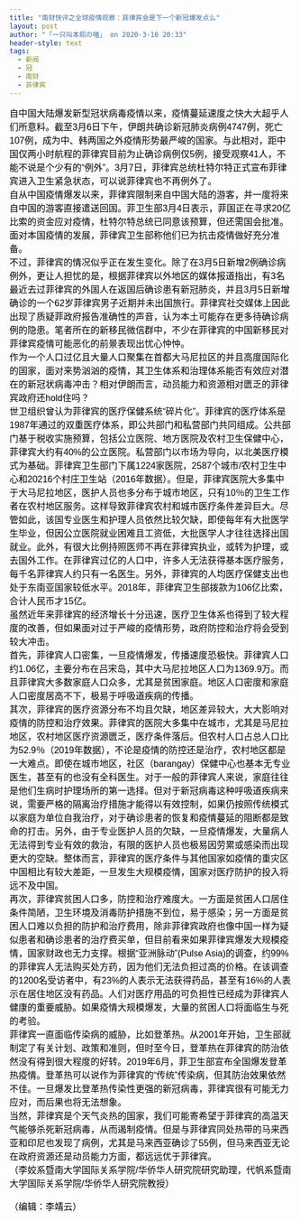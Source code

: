 ```yaml
---
title: "南财快评之全球疫情观察：菲律宾会是下一个新冠爆发点么"
layout: post
author: "「一只叫本熙の喵」 on 2020-3-10 20:33"
header-style: text
tags:
  - 新闻
  - 冠
  - 南财
  - 菲律宾
---
```


<head></head>
<body>
 <div align="left"> 
  <font style="color:rgb(0, 0, 0)"><font face="Arial"><font style="font-size:16px">自中国大陆爆发新型冠状病毒疫情以来，疫情蔓延速度之快大大超乎人们所意料。截至3月6日下午，伊朗共确诊新冠肺炎病例4747例，死亡107例，成为中、韩两国之外疫情形势最严峻的国家。与此相对，距中国仅两小时航程的菲律宾目前为止确诊病例仅5例，接受观察41人，不能不说是个少有的“例外”。3月7日，菲律宾总统杜特尔特正式宣布菲律宾进入卫生紧急状态，可以说菲律宾也不再例外了。</font></font></font> 
 </div> 
 <div align="left"> 
  <font style="color:rgb(0, 0, 0)"><font face="Arial"><font style="font-size:16px"> 自从中国疫情爆发以来，菲律宾限制来自中国大陆的游客，并一度将来自中国的游客直接遣送回国。菲卫生部3月4日表示，菲国正在寻求20亿比索的资金应对疫情，杜特尔特总统已同意该预算，但还需国会批准。面对本国疫情的发展，菲律宾卫生部称他们已为抗击疫情做好充分准备。 </font></font></font> 
 </div> 
 <div align="left"> 
  <font style="color:rgb(0, 0, 0)"><font face="Arial"><font style="font-size:16px">不过，菲律宾的情况似乎正在发生变化。除了在3月5日新增2例确诊病例外，更让人担忧的是，根据菲律宾以外地区的媒体报道指出，有3名最近去过菲律宾的外国人在返国后确诊患有新冠肺炎，并且3月5日新增确诊的一个62岁菲律宾男子近期并未出国旅行。菲律宾社交媒体上因此出现了质疑菲政府报告准确性的声音，认为本土可能存在更多待确诊病例的隐患。笔者所在的新移民微信群中，不少在菲律宾的中国新移民对菲律宾疫情可能恶化的前景表现出忧心忡忡。 </font></font></font> 
 </div> 
 <div align="left"> 
  <font style="color:rgb(0, 0, 0)"><font face="Arial"><font style="font-size:16px">作为一个人口过亿且大量人口聚集在首都大马尼拉区的并且高度国际化的国家，面对来势汹汹的疫情，其卫生体系和治理体系能否有效应对潜在的新冠状病毒冲击？相对伊朗而言，动员能力和资源相对匮乏的菲律宾政府还hold住吗？ </font></font></font> 
 </div> 
 <div align="left"> 
  <font style="color:rgb(0, 0, 0)"><font face="Arial"><font style="font-size:16px">世卫组织曾认为菲律宾的医疗保健系统“碎片化”。菲律宾的医疗体系是1987年通过的双重医疗体系，即公共部门和私营部门共同组成。公共部门基于税收实施预算，包括公立医院、地方医院及农村卫生保健中心，菲律宾大约有40%的公立医院。私营部门以市场为导向，以北美医疗模式为基础。菲律宾卫生部门下属1224家医院，2587个城市/农村卫生中心和20216个村庄卫生站（2016年数据）。但是，菲律宾医院大多集中于大马尼拉地区，医护人员也多分布于城市地区，只有10％的卫生工作者在农村地区服务。这样导致菲律宾农村和城市医疗条件差异巨大。尽管如此，该国专业医生和护理人员依然比较欠缺，即使每年有大批医学生毕业，但因公立医院就业困难且工资低，大批医学人才往往选择出国就业。此外，有很大比例持照医师不再在菲律宾执业，或转为护理，或去国外工作。在菲律宾过亿的人口中，许多人无法获得基本医疗服务，每千名菲律宾人约只有一名医生。另外，菲律宾的人均医疗保健支出也处于东南亚国家较低水平。2018年，菲律宾卫生部拨款为106亿比索，合计人民币才15亿。 </font></font></font> 
 </div> 
 <div align="left"> 
  <font style="color:rgb(0, 0, 0)"><font face="Arial"><font style="font-size:16px">虽然近年来菲律宾的经济增长十分迅速，医疗卫生体系也得到了较大程度的改善，但如果面对过于严峻的疫情形势，政府防控和治疗将会受到较大冲击。 </font></font></font> 
 </div> 
 <div align="left"> 
  <font style="color:rgb(0, 0, 0)"><font face="Arial"><font style="font-size:16px">首先，菲律宾人口密集，一旦疫情爆发，传播速度恐极快。菲律宾人口约1.06亿，主要分布在吕宋岛，其中大马尼拉地区人口为1369.9万。而且菲律宾大多数家庭人口众多，尤其是贫困家庭。地区人口密度和家庭人口密度居高不下，极易于呼吸道疾病的传播。 </font></font></font> 
 </div> 
 <div align="left"> 
  <font style="color:rgb(0, 0, 0)"><font face="Arial"><font style="font-size:16px">其次，菲律宾的医疗资源分布不均且欠缺，地区差异较大，大大影响对疫情的防控和治疗效果。菲律宾的医院大多集中在城市，尤其是马尼拉地区，农村地区医疗资源匮乏，医疗条件落后。但农村人口占总人口比为52.9％（2019年数据），不论是疫情的防控还是治疗，农村地区都是一大难点。即使在城市地区，社区（barangay）保健中心也基本无专业医生，甚至有的也没有全科医生。对于一般的菲律宾人来说，家庭往往是他们生病时护理场所的第一选择。但对于新冠病毒这种呼吸道疾病来说，需要严格的隔离治疗措施才能得以有效控制，如果仍按照传统模式以家庭为单位自我治疗，对于确诊患者的恢复和疫情蔓延的阻断都是致命的打击。另外，由于专业医护人员的欠缺，一旦疫情爆发，大量病人无法得到专业有效的救治，有限的医护人员也极易因劳累或感染而出现更大的空缺。整体而言，菲律宾的医疗条件与其他国家如疫情的重灾区中国相比有较大差距，一旦发生大规模疫情，国家对医疗防护的投入将远不及中国。 </font></font></font> 
 </div> 
 <div align="left"> 
  <font style="color:rgb(0, 0, 0)"><font face="Arial"><font style="font-size:16px">再次，菲律宾贫困人口多，防控和治疗难度大。一方面是贫困人口居住条件简陋，卫生环境及消毒防护措施不到位，易于感染；另一方面是贫困人口难以负担的防护和治疗费用，除非菲律宾政府也像中国一样为疑似患者和确诊患者的治疗费买单，但目前看来如果菲律宾爆发大规模疫情，国家财政也无力支撑。根据“亚洲脉动”(Pulse Asia)的调查，约99%的菲律宾人无法购买处方药，因为他们无法负担过高的价格。在该调查的1200名受访者中，有23%的人表示无法获得药品，甚至有16%的人表示在居住地区没有药品。人们对医疗用品的可负担性已经成为菲律宾人健康的重要威胁。如果疫情大规模爆发，大量的贫困人口将面临生与死的考验。 </font></font></font> 
 </div> 
 <div align="left"> 
  <font style="color:rgb(0, 0, 0)"><font face="Arial"><font style="font-size:16px">菲律宾一直面临传染病的威胁，比如登革热。从2001年开始，卫生部就制定了有关计划、政策和准则，但时至今日，登革热在菲律宾的防治依然没有得到很大程度的好转。2019年6月，菲卫生部宣布全国爆发登革热疫情。登革热可以说作为菲律宾的“传统”传染病，但其防治效果依然不佳。一旦爆发比登革热传染性更强的新冠病毒，菲律宾很有可能无力应对，而后果也将无法想象。 </font></font></font> 
 </div> 
 <div align="left"> 
  <font style="color:rgb(0, 0, 0)"><font face="Arial"><font style="font-size:16px">当然，菲律宾是个天气炎热的国家，我们可能寄希望于菲律宾的高温天气能够杀死新冠病毒，从而遏制疫情。但是与菲律宾同处热带的马来西亚和印尼也发现了病例，尤其是马来西亚确诊了55例，但马来西亚无论在政府资源还是动员能力方面，都远远优于菲律宾。</font></font></font> 
 </div> 
 <div align="left"> 
  <font style="color:rgb(0, 0, 0)"><font face="Arial"><font style="font-size:16px">（李姣系暨南大学国际关系学院/华侨华人研究院研究助理，代帆系暨南大学国际关系学院/华侨华人研究院教授）</font></font></font> 
 </div>
 <br> 
 <div align="left"> 
  <font style="color:rgb(0, 0, 0)"><font face="Arial"><font style="font-size:16px">（编辑：李靖云）</font></font></font> 
 </div>
 <br>
</body>


